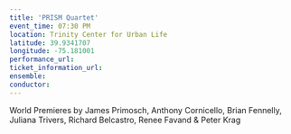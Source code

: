 ```yaml
---
title: 'PRISM Quartet'
event_time: 07:30 PM
location: Trinity Center for Urban Life
latitude: 39.9341707
longitude: -75.181001
performance_url: 
ticket_information_url: 
ensemble: 
conductor: 
---
```

World Premieres by James Primosch, Anthony Cornicello, Brian Fennelly, Juliana Trivers, Richard Belcastro, Renee Favand & Peter Krag